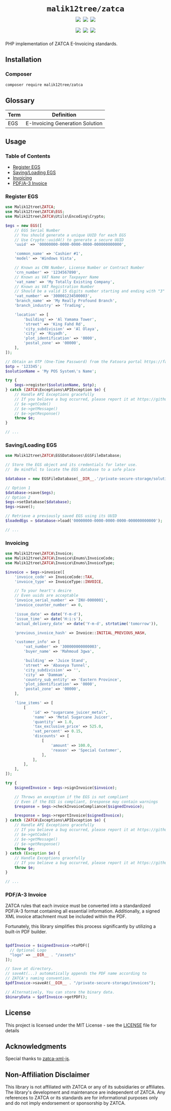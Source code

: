 <h1 align="center">
  <code>malik12tree/zatca</code>
  <br/>
  <!-- ZATCA Phase 2 -->
  <img src="https://img.shields.io/badge/💸_ZATCA-Phase_2-00b694" />
  <!-- PDF/A-3 Complaint -->
  <img src="https://img.shields.io/badge/📄_PDF%2FA--3-Complaint-ff5555">
  <!-- QR Code -->
  <img src="https://img.shields.io/badge/🔋_QR_Codes-Included-5793ff">
  <br/>
  <img src="https://img.shields.io/badge/php-7.4-777BB4?logo=php" />
  <img src="https://img.shields.io/github/license/Malik12tree/zatca?color=orange">
  <img src="https://img.shields.io/badge/version-0.1.0-blue.svg" />
</h1>

PHP implementation of ZATCA E-Invoicing standards.

## Installation

### Composer

```bash
composer require malik12tree/zatca
```

## Glossary

| Term | Definition                      |
| ---- | ------------------------------- |
| EGS  | E-Invoicing Generation Solution |

## Usage

### Table of Contents

- [Register EGS](#register-egs)
- [Saving/Loading EGS](#savingloading-egs)
- [Invoicing](#invoicing)
- [PDF/A-3 Invoice](#pdfa-3-invoice)

### Register EGS

```php
use Malik12tree\ZATCA;
use Malik12tree\ZATCA\EGS;
use Malik12tree\ZATCA\Utils\Encoding\Crypto;

$egs = new EGS([
    // EGS Serial Number
    // You should generate a unique UUID for each EGS
    // Use Crypto::uuid4() to generate a secure UUID
    'uuid' => '00000000-0000-0000-0000-000000000000',

    'common_name' => 'Cashier #1',
    'model' => 'Windows Vista',

    // Known as CRN Number, License Number or Contract Number
    'crn_number' => '1234567890',
    // Known as VAT Name or Taxpayer Name
    'vat_name' => 'My Totally Existing Company',
    // Known as VAT Registration Number
    // Should be a valid 15 digits number starting and ending with "3"
    'vat_number' => '300001234500003',
    'branch_name' => 'My Really Profound Branch',
    'branch_industry' => 'Trading',

    'location' => [
        'building' => 'Al Yamama Tower',
        'street' => 'King Fahd Rd',
        'city_subdivision' => 'Al Olaya',
        'city' => 'Riyadh',
        'plot_identification' => '0000',
        'postal_zone' => '00000',
    ],
]);

// Obtain an OTP (One-Time Password) from the Fatoora portal https://fatoora.zatca.gov.sa/onboard-solution for each EGS registration.
$otp = '123345';
$solutionName = 'My POS System\'s Name';

try {
    $egs->register($solutionName, $otp);
} catch (ZATCA\Exceptions\APIException $e) {
    // Handle API Exceptions gracefully
    // If you believe a bug occurred, please report it at https://github.com/Malik12tree/zatca/issues
    // $e->getCode()
    // $e->getMessage()
    // $e->getResponse()
    throw $e;
}

// ...
```

### Saving/Loading EGS

```php
use Malik12tree\ZATCA\EGSDatabases\EGSFileDatabase;

// Store the EGS object and its credentials for later use.
//  Be mindful to locate the EGS database to a safe place

$database = new EGSFileDatabase(__DIR__.'/private-secure-storage/solutions');

// Option 1
$database->save($egs);
// Option 2
$egs->setDatabase($database);
$egs->save();

// Retrieve a previously saved EGS using its UUID
$loadedEgs = $database->load('00000000-0000-0000-0000-000000000000');

// ...
```

### Invoicing

```php
use Malik12tree\ZATCA\Invoice;
use Malik12tree\ZATCA\Invoice\Enums\InvoiceCode;
use Malik12tree\ZATCA\Invoice\Enums\InvoiceType;

$invoice = $egs->invoice([
    'invoice_code' => InvoiceCode::TAX,
    'invoice_type' => InvoiceType::INVOICE,

    // To your heart's desire
    // Even uuids are acceptable
    'invoice_serial_number' => 'INV-0000001',
    'invoice_counter_number' => 0,

    'issue_date' => date('Y-m-d'),
    'issue_time' => date('H:i:s'),
    'actual_delivery_date' => date('Y-m-d', strtotime('tomorrow')),

    'previous_invoice_hash' => Invoice::INITIAL_PREVIOUS_HASH,

    'customer_info' => [
        'vat_number' => '300000000000003',
        'buyer_name' => 'Mahmoud 3gwa',

        'building' => 'Juice Stand',
        'street' => 'Abaseya Tunnel',
        'city_subdivision' => '',
        'city' => 'Dammam',
        'country_sub_entity' => 'Eastern Province',
        'plot_identification' => '0000',
        'postal_zone' => '00000',
    ],

    'line_items' => [
        [
            'id' => "sugarcane_juicer_metal",
            'name' => 'Metal Sugarcane Juicer',
            'quantity' => 1.0,
            'tax_exclusive_price' => 525.0,
            'vat_percent' => 0.15,
            'discounts' => [
                [
                    'amount' => 100.0,
                    'reason' => 'Special Customer',
                ],
            ],
        ],
    ],
]);

try {
    $signedInvoice = $egs->signInvoice($invoice);

    // Throws an exception if the EGS is not compliant
    // Even if the EGS is compliant, $response may contain warnings
    $response = $egs->checkInvoiceCompliance($signedInvoice);

    $response = $egs->reportInvoice($signedInvoice);
} catch (ZATCA\Exceptions\APIException $e) {
    // Handle API Exceptions gracefully
    // If you believe a bug occurred, please report it at https://github.com/Malik12tree/zatca/issues
    // $e->getCode()
    // $e->getMessage()
    // $e->getResponse()
    throw $e;
} catch (Exception $e) {
    // Handle Exceptions gracefully
    // If you believe a bug occurred, please report it at https://github.com/Malik12tree/zatca/issues
    throw $e;
}

// ...
```

### PDF/A-3 Invoice

ZATCA rules that each invoice must be converted into a
standardized PDF/A-3 format containing all essential information.
Additionally, a signed XML invoice attachment must be included within the PDF.

Fortunately, this library simplifies this process significantly by utilizing a built-in PDF builder.

```php

$pdfInvoice = $signedInvoice->toPDF([
  // Optional Logo
  "logo" => __DIR__ . "/assets"
]);

// Save at directory.
// saveAt(...) automatically appends the PDF name according to
// ZATCA's naming convention.
$pdfInvoice->saveAt(__DIR__ . "/private-secure-storage/invoices");

// Alternatively, You can store the binary data.
$binaryData = $pdfInvoice->getPDF();
```

## License

This project is licensed under the MIT License - see the [LICENSE](LICENSE) file for details

## Acknowledgments

Special thanks to [zatca-xml-js](https://github.com/Repzo/zatca-xml-js).

## Non-Affiliation Disclaimer

This library is not affiliated with ZATCA or any of its subsidiaries or affiliates. The library's development and maintenance are independent of ZATCA. Any references to ZATCA or its standards are for informational purposes only and do not imply endorsement or sponsorship by ZATCA.

